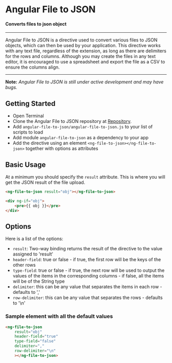 # Angular File to JSON

#### Converts files to json object

---

Angular File to JSON is a directive used to convert various files to JSON objects, which can then be used by your application. This directive works with any text file, regardless of the extension, as long as there are delimiters for the rows and columns. Although you may create the files in any text editor, it is encouraged to use a spreadsheet and export the file as a CSV to ensure the columns align.

---

**Note:** *Angular File to JSON is still under active development and may have bugs.*

## Getting Started

 - Open Terminal
 - Clone the Angular File to JSON repository at [Repository](https://github.com/aburchette/angular-file-to-json).
 - Add `angular-file-to-json/angular-file-to-json.js` to your list of scripts to load
 - Add module `angular-file-to-json` as a dependency to your app
 - Add the directive using an element `<ng-file-to-json></ng-file-to-json>` together with options as attributes

## Basic Usage

At a minimum you should specify the `result` attribute. This is where you will get the JSON result of the file upload.

```html
<ng-file-to-json result="obj"></ng-file-to-json>

<div ng-if="obj">
    <pre>{{ obj }}</pre>
</div>
```

## Options

Here is a list of the options:

 - `result`: Two-way binding returns the result of the directive to the value assigned to 'result'
 - `header-field`: true or false - if true, the first row will be the keys of the other rows
 - `type-field`: true or false - if true, the next row will be used to output the values of the items in the corresponding columns - if false, all the items will be of the String type
 - `delimiter`: this can be any value that separates the items in each row - defaults to ','
 - `row-delimiter`: this can be any value that separates the rows - defaults to '\n'

### Sample element with all the default values

```html
<ng-file-to-json
	result="obj"
    header-field="true"
    type-field="false"
    delimiter=","
    row-delimiter="\n"
    ></ng-file-to-json>
```